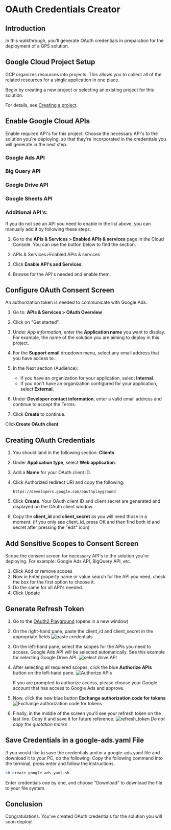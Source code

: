 # OAuth Credentials Creator

<walkthrough-metadata>
  <meta name="title" content="Creating OAuth credentials" />
  <meta name="description" content="A step by step guide on configuring cloud and creating OAuth credentials (client id, client secret and a refresh token)." />
</walkthrough-metadata>

## Introduction

In this walkthrough, you'll generate OAuth credentials in preparation for the deployment of a GPS solution.

<walkthrough-tutorial-difficulty difficulty="2"></walkthrough-tutorial-difficulty>
<walkthrough-tutorial-duration duration="10"></walkthrough-tutorial-duration>

## Google Cloud Project Setup

GCP organizes resources into projects. This allows you to
collect all of the related resources for a single application in one place.

Begin by creating a new project or selecting an existing project for this
solution.

<walkthrough-project-setup billing></walkthrough-project-setup>

For details, see
[Creating a project](https://cloud.google.com/resource-manager/docs/creating-managing-projects#creating_a_project).

## Enable Google Cloud APIs

Enable required API's for this project. Choose the necessary API's to the solution you're deploying, so that they're incorporated in the credentials you will generate in the next step.

### Google Ads API

<walkthrough-enable-apis apis="googleads.googleapis.com">
</walkthrough-enable-apis>

### Big Query API

<walkthrough-enable-apis apis="bigquery.googleapis.com">
</walkthrough-enable-apis>

### Google Drive API

<walkthrough-enable-apis apis="drive.googleapis.com">
</walkthrough-enable-apis>

### Google Sheets API

<walkthrough-enable-apis apis="sheets.googleapis.com">
</walkthrough-enable-apis>

### Additional API's:

If you do not see an API you need to enable in the list above, you can manually add it by following these steps:

1.  Go to the **APIs & Services > Enabled APIs & services** page in the Cloud
    Console. You can use the button below to find the section.
2.  <walkthrough-path-nav path="/apis/credentials">APIs & Services>Enabled APIs & services</walkthrough-path-nav>

3.  Click <walkthrough-spotlight-pointer cssSelector=".mdc-button.mat-mdc-button.gmat-mdc-button-with-prefix.mat-primary.mat-mdc-button-base.gmat-mdc-button.cm-button">**Enable API's and Services**</walkthrough-spotlight-pointer>.
4.  Browse for the API's needed and enable them.

## Configure OAuth Consent Screen

An authorization token is needed to communicate with Google Ads.

1.  Go to:
    <walkthrough-path-nav path="/auth/overview">**APIs & Services > OAuth Overview**</walkthrough-path-nav>

1.  Click on "Get started".

1.  Under _App information_, enter the **Application name** you want to display.
    For example, the name of the solution you are aiming to deploy in this project.

1.  For the **Support email** dropdown menu, select any email address that you have access to.

1.  In the Next section (Audience):

    - If you have an organization for your application, select **Internal**.
    - If you don't have an organization configured for your application,
      select **External**.

1.  Under **Developer contact information**, enter a valid email address and continue to accept the Terms.

1.  Click
    <walkthrough-spotlight-pointer cssSelector="button[type='submit']">**Create**</walkthrough-spotlight-pointer>
    to continue.

Click<walkthrough-spotlight-pointer cssSelector=".cfc-message-actions > a.cm-button[href^='/auth/clients/create']">**Create OAuth client**</walkthrough-spotlight-pointer>

## Creating OAuth Credentials

1. You should land in the following section:
   <walkthrough-path-nav path="/auth/clients/create">**Clients**</walkthrough-path-nav>

1. Under
   <walkthrough-spotlight-pointer cssSelector="[formcontrolname='typeControl']">**Application
   type**</walkthrough-spotlight-pointer>, select **Web application**.

1. Add a
   <walkthrough-spotlight-pointer cssSelector="[formcontrolname='displayName']">**Name**</walkthrough-spotlight-pointer>
   for your OAuth client ID.

1. Click <walkthrough-spotlight-pointer locator="semantic({group 'Authorized redirect URIs'} {button 'Add URI'})">Authorized redirect URI</walkthrough-spotlight-pointer>
   and copy the following:

   ```
   https://developers.google.com/oauthplayground
   ```

1. Click **Create**. Your OAuth client ID and client secret are generated and
   displayed on the OAuth client window.

1. Copy the **client_id** and **client_secret** as you will need those in a moment. (if you only see client_id, press OK and then find both id and secret after pressing the "edit" icon)

## Add Sensitive Scopes to Consent Screen

Scope the consent screen for necessary API's to the solution you're deploying.
For example: Google Ads API, BigQuery API, etc.

1. Click <walkthrough-spotlight-pointer locator="semantic({button 'Add or remove scopes'})">Add or remove scopes</walkthrough-spotlight-pointer>
1. Now in <walkthrough-spotlight-pointer locator="semantic({combobox 'Filter'})">Enter property name or value</walkthrough-spotlight-pointer> search for the API you need, check the box for the first option to choose it.
1. Do the same for all API's needed.
1. Click <walkthrough-spotlight-pointer locator="text('Update')">Update</walkthrough-spotlight-pointer>

## Generate Refresh Token

1. Go to the [OAuth2 Playground](https://developers.google.com/oauthplayground/#step1&scopes=https%3A//www.googleapis.com/auth/adwords&url=https%3A//&content_type=application/json&http_method=GET&useDefaultOauthCred=checked&oauthEndpointSelect=Google&oauthAuthEndpointValue=https%3A//accounts.google.com/o/oauth2/v2/auth&oauthTokenEndpointValue=https%3A//oauth2.googleapis.com/token&includeCredentials=unchecked&accessTokenType=bearer&autoRefreshToken=unchecked&accessType=offline&forceAprovalPrompt=checked&response_type=code) (opens in a new window)
2. On the right-hand pane, paste the client_id and client_secret in the appropriate fields ![paste credentials](https://services.google.com/fh/files/misc/pplayground_fields.png)
3. On the left-hand pane, select the scopes for the APIs you need to access. Google Ads API will be selected automatically. See this example for selecting Google Drive API. ![select drive API](https://services.google.com/fh/files/misc/scope_selection.png)
4. After selecting all requiered scopes, click the blue **Authorize APIs** button on the left-hand pane. ![Authorize APIs](https://services.google.com/fh/files/misc/authorize_apis.png)

   If you are prompted to authorize access, please choose your Google account that has access to Google Ads and approve.

5. Now, click the new blue button **Exchange authorization code for tokens** ![Exchange authorization code for tokens](https://services.google.com/fh/files/misc/exchange_authorization_code_for_token.png)
6. Finally, in the middle of the screen you'll see your refresh token on the last line. Copy it and save it for future reference. ![refresh_token](https://services.google.com/fh/files/misc/refresh_token.png) _Do not copy the quotation marks_

## Save Credentials in a google-ads.yaml File

If you would like to save the credentials and in a google-ads.yaml file and download it to your PC, do the following:
Copy the following command into the terminal, press enter and follow the instructions.

```bash
sh create_google_ads_yaml.sh
```

Enter credentials one by one, and choose "Download" to download the file to your file system.

## Conclusion

Congratulations. You've created OAuth credentials for the solution you will soon deploy!

<walkthrough-conclusion-trophy></walkthrough-conclusion-trophy>

<walkthrough-inline-feedback></walkthrough-inline-feedback>
